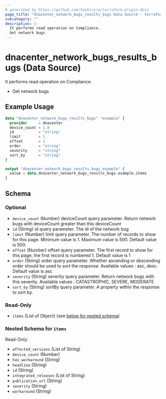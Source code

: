 ```yaml
---
# generated by https://github.com/hashicorp/terraform-plugin-docs
page_title: "dnacenter_network_bugs_results_bugs Data Source - terraform-provider-dnacenter"
subcategory: ""
description: |-
  It performs read operation on Compliance.
  Get network bugs
---
```


# dnacenter_network_bugs_results_bugs (Data Source)

It performs read operation on Compliance.

- Get network bugs

## Example Usage

```terraform
data "dnacenter_network_bugs_results_bugs" "example" {
  provider     = dnacenter
  device_count = 1.0
  id           = "string"
  limit        = 1
  offset       = 1
  order        = "string"
  severity     = "string"
  sort_by      = "string"
}

output "dnacenter_network_bugs_results_bugs_example" {
  value = data.dnacenter_network_bugs_results_bugs.example.items
}
```

<!-- schema generated by tfplugindocs -->
## Schema

### Optional

- `device_count` (Number) deviceCount query parameter. Return network bugs with deviceCount greater than this deviceCount
- `id` (String) id query parameter. The id of the network bug
- `limit` (Number) limit query parameter. The number of records to show for this page. Minimum value is 1. Maximum value is 500. Default value is 500.
- `offset` (Number) offset query parameter. The first record to show for this page; the first record is numbered 1. Default value is 1
- `order` (String) order query parameter. Whether ascending or descending order should be used to sort the response. Available values : asc, desc. Default value is asc
- `severity` (String) severity query parameter. Return network bugs with this severity. Available values : CATASTROPHIC, SEVERE, MODERATE
- `sort_by` (String) sortBy query parameter. A property within the response to sort by.

### Read-Only

- `items` (List of Object) (see [below for nested schema](#nestedatt--items))

<a id="nestedatt--items"></a>
### Nested Schema for `items`

Read-Only:

- `affected_versions` (List of String)
- `device_count` (Number)
- `has_workaround` (String)
- `headline` (String)
- `id` (String)
- `integrated_releases` (List of String)
- `publication_url` (String)
- `severity` (String)
- `workaround` (String)
